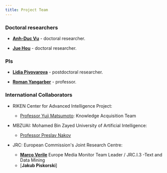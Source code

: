 ```yaml
---
title: Project Team
---
```


### Doctoral researchers

- [__Anh-Duc Vu__](https://researchportal.helsinki.fi/fi/persons/duc-vu-anh) - doctoral researcher.

- [__Jue Hou__](https://researchportal.helsinki.fi/fi/persons/jue-hou) - doctoral researcher.

### PIs

- [__Lidia Pivovarova__](https://researchportal.helsinki.fi/en/persons/lidia-pivovarova) - postdoctoral researcher.

- [__Roman Yangarber__](https://researchportal.helsinki.fi/fi/persons/roman-yangarber) - professor.


### International Collaborators

- RIKEN Center for Advanced Intelligence Project:
  - [Professor Yuji Matsumoto](https://www.riken.jp/en/research/labs/aip/goalorient_tech/knowl_acqui/index.html): Knowledge Acquisition Team 
  
- MBZUAI: Mohamed Bin Zayed University of Artificial Intelligence:
  - [Professor Preslav Nakov](https://mbzuai.ac.ae/study/faculty/preslav-nakov/)

- JRC: European Commission's Joint Research Centre:
  - [__Marco Verile__](http://emm.newsbrief.eu/overview.html) Europe Media Monitor Team Leader / JRC.I.3 -Text and Data Mining
  - [__Jakub Piskorski__] 

